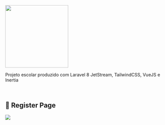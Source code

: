 <img src='https://user-images.githubusercontent.com/59261158/132297943-58cffe78-2bc9-421b-a41d-55933ed57077.png' width=200/>
<p>Projeto escolar produzido com Laravel 8 JetStream, TailwindCSS, VueJS e Inertia</p><br>


## 📝 Register Page
<img src='https://user-images.githubusercontent.com/59261158/132297554-2413ab8d-3544-4276-a016-c914b80e1504.png'>
